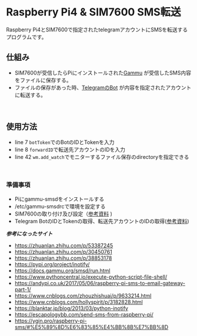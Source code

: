 # Raspberry Pi4 & SIM7600 SMS転送
Raspberry Pi4とSIM7600で指定されたtelegramアカウントにSMSを転送するプログラムです。  

## 仕組み
* SIM7600が受信したらPiにインストールされた[Gammu](https://wammu.eu/gammu/) が受信したSMS内容をファイルに保存する。
* ファイルの保存があった時、[TelegramのBot](https://core.telegram.org/bots) が内容を指定されたアカウントに転送する。
<br>  

## 使用方法
* line 7 ```botToken```でのBotのIDとTokenを入力
* line 8 ```forwardID```で転送先アカウントのIDを入力
* line 42 ```wm.add_watch```でモニターするファイル保存のdirectoryを指定できる
<br>

### 準備事項
* Piにgammu-smsdをインストールする
* /etc/gammu-smsdrcで環境を設定する
* SIM7600の取り付け及び設定（[参考資料](https://thepihut.com/blogs/raspberry-pi-tutorials/how-to-connect-your-raspberry-pi-to-a-3g-network) )
* Telegram BotのIDとTokenの取得、転送先アカウントのIDの取得([参考資料](https://core.telegram.org/bots))


***参考になったサイト***
* https://zhuanlan.zhihu.com/p/53387245
* https://zhuanlan.zhihu.com/p/30450761
* https://zhuanlan.zhihu.com/p/38853178
* https://pypi.org/project/inotify/
* https://docs.gammu.org/smsd/run.html
* https://www.pythoncentral.io/execute-python-script-file-shell/
* https://andypi.co.uk/2017/05/06/raspberry-pi-sms-to-email-gateway-part-1/
* https://www.cnblogs.com/zhouzhishuai/p/9633214.html
* https://www.cnblogs.com/hollyspirit/p/3182828.html
* https://blanktar.jp/blog/2013/03/python-inotify
* https://escapologybb.com/send-sms-from-raspberry-pi/
* https://ygin.pro/raspberry-pi-sms/#%E5%89%8D%E6%83%85%E4%BB%8B%E7%BB%8D
